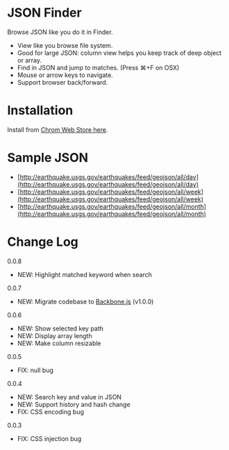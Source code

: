 # JSON Finder

Browse JSON like you do it in Finder.

* View like you browse file system.
* Good for large JSON: column view helps you keep track of deep object or array.
* Find in JSON and jump to matches. (Press ⌘+F on OSX)
* Mouse or arrow keys to navigate.
* Support browser back/forward.

# Installation

Install from [Chrom Web Store here](https://www.google.co.jp/url?sa=t&rct=j&q=&esrc=s&source=web&cd=5&cad=rja&ved=0CE8QFjAE&url=https%3A%2F%2Fchrome.google.com%2Fwebstore%2Fdetail%2Fjson-finder%2Fflhdcaebggmmpnnaljiajhihdfconkbj%3Fhl%3Den&ei=_coZUfLNLoSEkgXHw4HQAQ&usg=AFQjCNG-zm83VZeuSmSP_4D2QuA-OYkPJg&sig2=LJBlfEycUhykYqTQ5vrSYw&bvm=bv.42261806,d.dGI).

# Sample JSON

* [http://earthquake.usgs.gov/earthquakes/feed/geojson/all/day](http://earthquake.usgs.gov/earthquakes/feed/geojson/all/day)
* [http://earthquake.usgs.gov/earthquakes/feed/geojson/all/week](http://earthquake.usgs.gov/earthquakes/feed/geojson/all/week)
* [http://earthquake.usgs.gov/earthquakes/feed/geojson/all/month](http://earthquake.usgs.gov/earthquakes/feed/geojson/all/month)

# Change Log

0.0.8

* NEW: Highlight matched keyword when search

0.0.7

* NEW: Migrate codebase to [Backbone.js](https://github.com/documentcloud/backbone) (v1.0.0)

0.0.6

* NEW: Show selected key path
* NEW: Display array length
* NEW: Make column resizable

0.0.5

* FIX: null bug

0.0.4

* NEW: Search key and value in JSON
* NEW: Support history and hash change
* FIX: CSS encoding bug

0.0.3

* FIX: CSS injection bug
